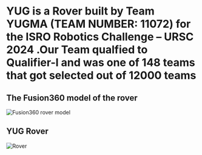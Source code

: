 # YUG is a Rover built by Team YUGMA (TEAM NUMBER: 11072) for the ISRO Robotics Challenge – URSC 2024 .Our Team qualfied to Qualifier-I and was one of 148 teams that got selected out of 12000 teams

## The Fusion360 model of the rover

![Fusion360 rover model](https://github.com/user-attachments/assets/96734a17-ada7-401f-bc26-418474123f04)

## YUG Rover

![Rover](https://github.com/user-attachments/assets/951f44d9-1173-48dd-9296-8d8c5cd478e6)
